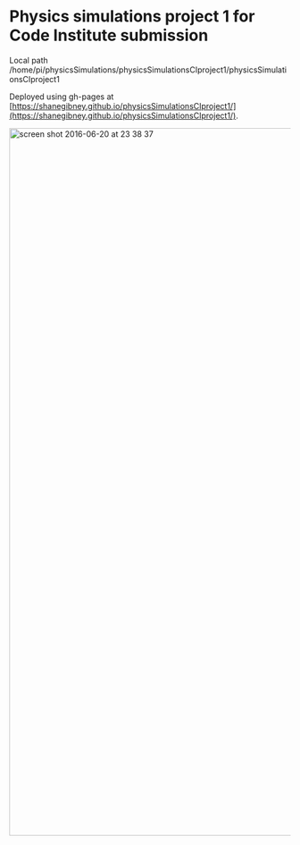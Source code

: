 # Physics simulations project 1 for Code Institute submission

Local path /home/pi/physicsSimulations/physicsSimulationsCIproject1/physicsSimulationsCIproject1

Deployed using gh-pages at [https://shanegibney.github.io/physicsSimulationsCIproject1/](https://shanegibney.github.io/physicsSimulationsCIproject1/).
 
 <img width="1266" alt="screen shot 2016-06-20 at 23 38 37" src="https://cloud.githubusercontent.com/assets/17167992/16969493/2844ce90-4e0d-11e6-93a9-216f805bd29a.png">
